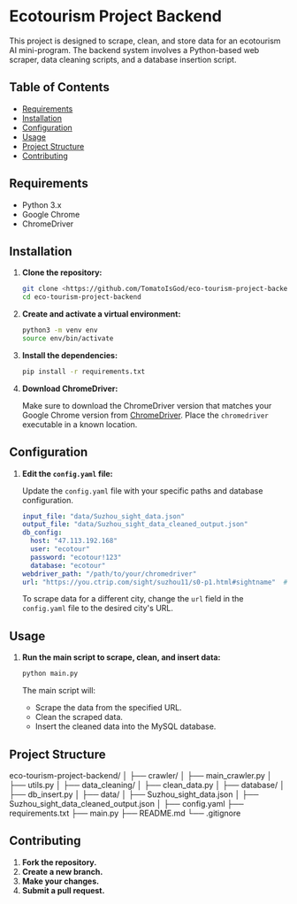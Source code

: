 # Ecotourism Project Backend

This project is designed to scrape, clean, and store data for an ecotourism AI mini-program. The backend system involves a Python-based web scraper, data cleaning scripts, and a database insertion script.

## Table of Contents

- [Requirements](#requirements)
- [Installation](#installation)
- [Configuration](#configuration)
- [Usage](#usage)
- [Project Structure](#project-structure)
- [Contributing](#contributing)


## Requirements

- Python 3.x
- Google Chrome
- ChromeDriver

## Installation

1. **Clone the repository:**

    ```bash
    git clone <https://github.com/TomatoIsGod/eco-tourism-project-backend.git>
    cd eco-tourism-project-backend
    ```

2. **Create and activate a virtual environment:**

    ```bash
    python3 -m venv env
    source env/bin/activate
    ```

3. **Install the dependencies:**

    ```bash
    pip install -r requirements.txt
    ```

4. **Download ChromeDriver:**

    Make sure to download the ChromeDriver version that matches your Google Chrome version from [ChromeDriver](https://sites.google.com/chromium.org/driver/). Place the `chromedriver` executable in a known location.

## Configuration

1. **Edit the `config.yaml` file:**

    Update the `config.yaml` file with your specific paths and database configuration.

    ```yaml
    input_file: "data/Suzhou_sight_data.json"
    output_file: "data/Suzhou_sight_data_cleaned_output.json"
    db_config:
      host: "47.113.192.168"
      user: "ecotour"
      password: "ecotour!123"
      database: "ecotour"
    webdriver_path: "/path/to/your/chromedriver"
    url: "https://you.ctrip.com/sight/suzhou11/s0-p1.html#sightname"  # Default URL for Suzhou
    ```

    To scrape data for a different city, change the `url` field in the `config.yaml` file to the desired city's URL.

## Usage

1. **Run the main script to scrape, clean, and insert data:**

    ```bash
    python main.py
    ```

    The main script will:
    - Scrape the data from the specified URL.
    - Clean the scraped data.
    - Insert the cleaned data into the MySQL database.

## Project Structure

eco-tourism-project-backend/
│
├── crawler/
│ ├── main_crawler.py
│ ├── utils.py
│
├── data_cleaning/
│ ├── clean_data.py
│
├── database/
│ ├── db_insert.py
│
├── data/
│ ├── Suzhou_sight_data.json
│ ├── Suzhou_sight_data_cleaned_output.json
│
├── config.yaml
├── requirements.txt
├── main.py
├── README.md
└── .gitignore


## Contributing

1. **Fork the repository.**
2. **Create a new branch.**
3. **Make your changes.**
4. **Submit a pull request.**


